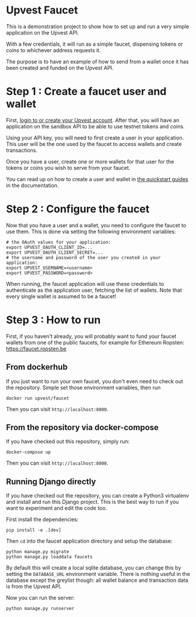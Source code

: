# Upvest Faucet

This is a demonstration project to show how to set up and run a very
simple application on the Upvest API.

With a few credentials, it will run as a simple faucet, dispensing tokens
or coins to whichever address requests it.

The purpose is to have an example of how to send from a wallet once it
has been created and funded on the Upvest API.

# Step 1 : Create a faucet user and wallet

First, [login to or create your Upvest account](http://login.upvest.co). After
that, you will have an application on the sandbox API to be able to use testnet
tokens and coins.

Using your API key, you will need to first create a user in your application.
This user will be the one used by the faucet to access wallets and create transactions.

Once you have a user, create one or more wallets for that user for the tokens or
coins you wish to serve from your faucet.

You can read up on how to create a user and wallet in [the quickstart guides](https://doc.upvest.co/docs/command-line-quickstart) in the documentation.

# Step 2 : Configure the faucet

Now that you have a user and a wallet, you need to configure the faucet to
use them.  This is done via setting the following environment variables:

```
# the OAuth values for your application:
export UPVEST_OAUTH_CLIENT_ID=...
export UPVEST_OAUTH_CLIENT_SECRET=...
# the username and password of the user you created in your application:
export UPVEST_USERNAME=<username>
export UPVEST_PASSWORD=<password>
```

When running, the faucet application will use these credentials to authenticate
as the application user, fetching the list of wallets. Note that every single
wallet is assumed to be a faucet!

# Step 3 : How to run

First, if you haven't already, you will probably want to fund your faucet wallets
from one of the public faucets, for example for Ethereum Ropsten: https://faucet.ropsten.be

## From dockerhub

If you just want to run your own faucet, you don't even need to check out the
repository. Simple set those environment variables, then run

`docker run upvest/faucet`

Then you can visit `http://localhost:8000`.

## From the repository via docker-compose

If you have checked out this repository, simply run:

`docker-compose up`

Then you can visit `http://localhost:8000`.

## Running Django directly

If you have checked out the repository, you can create a Python3 virtualenv
and install and run this Django project. This is the best way to run if you
want to experiment and edit the code too.

First install the dependencies:

`pip install -e .[dev]`

Then `cd` into the faucet application directory and setup the database:

```
python manage.py migrate
python manage.py loaddata faucets
```

By default this will create a local sqlite database, you can change this by
setting the `DATABASE_URL` environment variable. There is nothing useful in the
database except the greylist though: all wallet balance and transaction data is
from the Upvest API.

Now you can run the server:

`python manage.py runserver`
